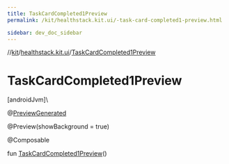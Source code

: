 ```yaml
---
title: TaskCardCompleted1Preview
permalink: /kit/healthstack.kit.ui/-task-card-completed1-preview.html

sidebar: dev_doc_sidebar
---
```

//[kit](../../kit.html)/[healthstack.kit.ui](index.html)/[TaskCardCompleted1Preview](-task-card-completed1-preview.html)



# TaskCardCompleted1Preview



[androidJvm]\




@[PreviewGenerated](../healthstack.kit.annotation/-preview-generated/index.html)



@Preview(showBackground = true)



@Composable



fun [TaskCardCompleted1Preview](-task-card-completed1-preview.html)()




